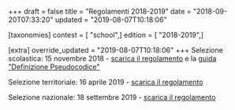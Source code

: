 +++
draft = false
title = "Regolamenti 2018-2019"
date = "2018-09-20T07:33:20"
updated = "2019-08-07T10:18:06"

[taxonomies]
contest = [ "school",]
edition = [ "2018-2019",]

[extra]
override_updated = "2019-08-07T10:18:06"
+++
Selezione scolastica: 15 novembre 2018 - [scarica il regolamento](/oldsite/150/OII-RegSelScolastica_novembre_2018.pdf) e la [guida "Definizione Pseudocodice"](/oldsite/150/DefinizionePseudocodice.pdf)

Selezione territoriale: 16 aprile 2019 - [scarica il regolamento](/oldsite/150/OII-RegSelTerritoriale_16aprile_2019.pdf)

Selezione nazionale: 18 settembre 2019 - [scarica il regolamento](/oldsite/150/OII-RegSelNazionale_settembre_2019_1.pdf)
